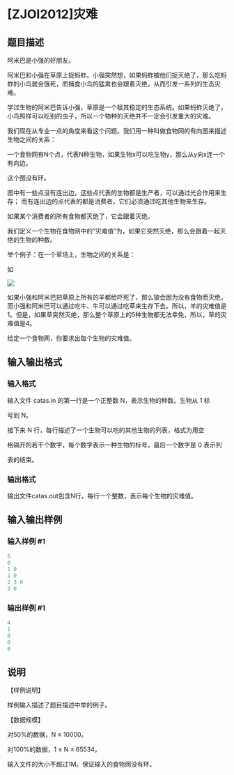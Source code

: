# [ZJOI2012]灾难

## 题目描述

阿米巴是小强的好朋友。

阿米巴和小强在草原上捉蚂蚱。小强突然想，如果蚂蚱被他们捉灭绝了，那么吃蚂蚱的小鸟就会饿死，而捕食小鸟的猛禽也会跟着灭绝，从而引发一系列的生态灾难。

学过生物的阿米巴告诉小强，草原是一个极其稳定的生态系统。如果蚂蚱灭绝了，小鸟照样可以吃别的虫子，所以一个物种的灭绝并不一定会引发重大的灾难。

我们现在从专业一点的角度来看这个问题。我们用一种叫做食物网的有向图来描述生物之间的关系：

一个食物网有N个点，代表N种生物，如果生物x可以吃生物y，那么从y向x连一个有向边。

这个图没有环。

图中有一些点没有连出边，这些点代表的生物都是生产者，可以通过光合作用来生存； 而有连出边的点代表的都是消费者，它们必须通过吃其他生物来生存。

如果某个消费者的所有食物都灭绝了，它会跟着灭绝。

我们定义一个生物在食物网中的“灾难值”为，如果它突然灭绝，那么会跟着一起灭绝的生物的种数。

举个例子：在一个草场上，生物之间的关系是：

如

![](https://cdn.luogu.com.cn/upload/pic/1712.png)

如果小强和阿米巴把草原上所有的羊都给吓死了，那么狼会因为没有食物而灭绝，而小强和阿米巴可以通过吃牛、牛可以通过吃草来生存下去。所以，羊的灾难值是1。但是，如果草突然灭绝，那么整个草原上的5种生物都无法幸免，所以，草的灾难值是4。

给定一个食物网，你要求出每个生物的灾难值。

## 输入输出格式

### 输入格式

输入文件 catas.in 的第一行是一个正整数 N，表示生物的种数。生物从 1 标

号到 N。

接下来 N 行，每行描述了一个生物可以吃的其他生物的列表，格式为用空

格隔开的若干个数字，每个数字表示一种生物的标号，最后一个数字是 0 表示列

表的结束。

### 输出格式

输出文件catas.out包含N行，每行一个整数，表示每个生物的灾难值。

## 输入输出样例

### 输入样例 #1

```cpp
5
0
1 0
1 0
2 3 0
2 0
```


### 输出样例 #1

```cpp
4
1
0
0
0
```


## 说明

【样例说明】

样例输入描述了题目描述中举的例子。

【数据规模】

对50%的数据，N ≤ 10000。

对100%的数据，1 ≤ N ≤ 65534。

输入文件的大小不超过1M。保证输入的食物网没有环。

